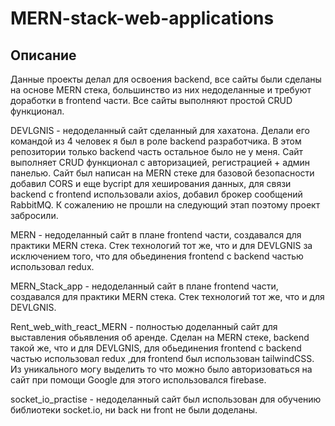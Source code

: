 # MERN-stack-web-applications

## Описание 
Данные проекты делал для освоения backend, все сайты были сделаны на основе MERN стека, большинство из них недоделанные и требуют доработки в frontend части. Все сайты выполняют простой CRUD функционал. 

DEVLGNIS - недоделанный сайт сделанный для хахатона. Делали его командой из 4 человек я был в роле backend разработчика. В этом репозитории только backend часть остальное было не у меня. Сайт выполняет CRUD функционал с авторизацией, регистрацией + админ панелью. Сайт был написан на MERN стеке для базовой безопасности добавил CORS и еще bycript для хеширования данных, для связи backend с frontend использовали axios, добавил брокер сообщений RabbitMQ. К сожалению не прошли на следующий этап поэтому проект забросили.

MERN - недоделанный сайт в плане frontend части, создавался для практики MERN стека. Стек технологий тот же, что и для DEVLGNIS за исключением того, что для обьединения frontend с backend частью использовал redux.

MERN_Stack_app - недоделанный сайт в плане frontend части, создавался для практики MERN стека. Стек технологий тот же, что и для DEVLGNIS.

Rent_web_with_react_MERN - полностью доделанный сайт для выставления обьявления об аренде. Сделан на MERN стеке, backend такой же, что и для DEVLGNIS, для обьединения frontend с backend частью использовал redux ,для frontend был использован tailwindCSS. Из уникального могу выделить то что можно было авторизоваться на сайт при помощи Google для этого использовался firebase.

socket_io_practise - недоделанный сайт был использован для обучению библиотеки socket.io, ни back ни front не были доделаны.
